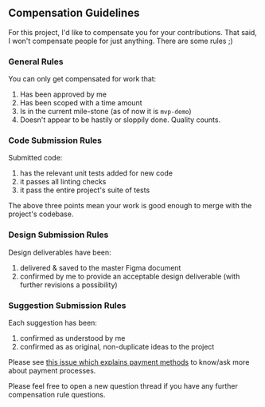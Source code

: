 ## Compensation Guidelines

For this project, I'd like to compensate you for your contributions. That said, I won't compensate people for just anything. There are some rules ;)

### General Rules
You can only get compensated for work that:

1. Has been approved by me
2. Has been scoped with a time amount
3. Is in the current mile-stone (as of now it is `mvp-demo`)
4. Doesn't appear to be hastily or sloppily done. Quality counts.

### Code Submission Rules
Submitted code:

1. has the relevant unit tests added for new code
2. it passes all linting checks
3. it pass the entire project's suite of tests

The above three points mean your work is good enough to merge with the project's codebase.

### Design Submission Rules
Design deliverables have been:  

1. delivered & saved to the master Figma document  
2. confirmed by me to provide an acceptable design deliverable (with further revisions a possibility)  

### Suggestion Submission Rules
Each suggestion has been:  

1. confirmed as understood by me  
2. confirmed as as original, non-duplicate ideas to the project  
  
Please see [this issue which explains payment methods](https://github.com/avidrucker/autofocus-exp/issues/173) to know/ask more about payment processes.

Please feel free to open a new question thread if you have any further compensation rule questions.
